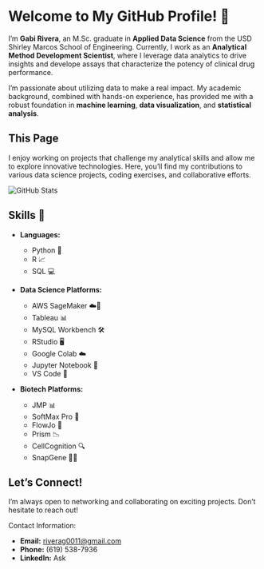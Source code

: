 # Welcome to My GitHub Profile! 🌟

I’m **Gabi Rivera**, an M.Sc. graduate in **Applied Data Science** from the USD Shirley Marcos School of Engineering. Currently, I work as an **Analytical Method Development Scientist**, where I leverage data analytics to drive insights and develope assays that characterize the potency of clinical drug performance.

I’m passionate about utilizing data to make a real impact. My academic background, combined with hands-on experience, has provided me with a robust foundation in **machine learning**, **data visualization**, and **statistical analysis**. 


## This Page

I enjoy working on projects that challenge my analytical skills and allow me to explore innovative technologies. Here, you’ll find my contributions to various data science projects, coding exercises, and collaborative efforts.

![GitHub Stats](https://github-readme-stats.vercel.app/api?username=Riverag0011&show_icons=true&hide_title=true)

## Skills 🌟

- **Languages:** 
  - Python 🐍
  - R 📈
  - SQL 💻

- **Data Science Platforms:** 
  - AWS SageMaker ☁️🚀
  - Tableau 📊
  - MySQL Workbench 🛠️
  - RStudio 🖥️
  - Google Colab ☁️
  - Jupyter Notebook 📓
  - VS Code 💼

- **Biotech Platforms:** 
  - JMP 📊
  - SoftMax Pro 🔬
  - FlowJo 🧬
  - Prism 📉
  - CellCognition 🔍
  - SnapGene 🧬📁

## Let’s Connect!

I’m always open to networking and collaborating on exciting projects. Don’t hesitate to reach out!
>
Contact Information:

- **Email:** [riverag0011@gmail.com](mailto:riverag0011@gmail.com)
- **Phone:** (619) 538-7936
- **LinkedIn:** Ask

